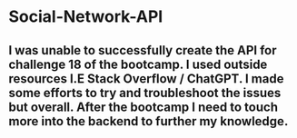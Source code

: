 # Social-Network-API

##  I was unable to successfully create the API for challenge 18 of the bootcamp. I used outside resources I.E Stack Overflow / ChatGPT. I made some efforts to try and troubleshoot the issues but overall. After the bootcamp I need to touch more into the backend to further my knowledge.

